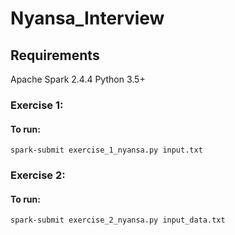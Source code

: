 # Nyansa_Interview

## Requirements
Apache Spark 2.4.4
Python 3.5+

### Exercise 1:
#### To run:
`spark-submit exercise_1_nyansa.py input.txt`

### Exercise 2:
#### To run: 
`spark-submit exercise_2_nyansa.py input_data.txt`
